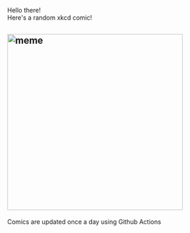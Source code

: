 Hello there! <br>Here's a random xkcd comic!<br>
## <img src="https://imgs.xkcd.com/comics/arcane_bullshit.png" alt="meme" width="400"/><br>
Comics are updated once a day using Github Actions